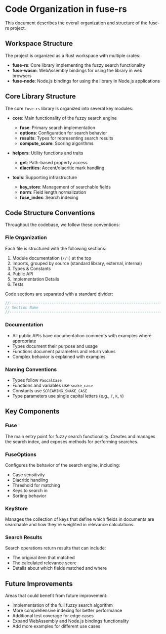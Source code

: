 # Code Organization in fuse-rs

This document describes the overall organization and structure of the fuse-rs project.

## Workspace Structure

The project is organized as a Rust workspace with multiple crates:

- **fuse-rs**: Core library implementing the fuzzy search functionality
- **fuse-wasm**: WebAssembly bindings for using the library in web browsers
- **fuse-node**: Node.js bindings for using the library in Node.js applications

## Core Library Structure

The core `fuse-rs` library is organized into several key modules:

- **core**: Main functionality of the fuzzy search engine
  - **fuse**: Primary search implementation
  - **options**: Configuration for search behavior
  - **results**: Types for representing search results
  - **compute_score**: Scoring algorithms
  
- **helpers**: Utility functions and traits
  - **get**: Path-based property access
  - **diacritics**: Accent/diacritic mark handling
  
- **tools**: Supporting infrastructure
  - **key_store**: Management of searchable fields
  - **norm**: Field length normalization
  - **fuse_index**: Search indexing

## Code Structure Conventions

Throughout the codebase, we follow these conventions:

### File Organization

Each file is structured with the following sections:

1. Module documentation (`//!`) at the top
2. Imports, grouped by source (standard library, external, internal)
3. Types & Constants
4. Public API
5. Implementation Details
6. Tests

Code sections are separated with a standard divider:

```rust
//----------------------------------------------------------------------
// Section Name
//----------------------------------------------------------------------
```

### Documentation

- All public APIs have documentation comments with examples where appropriate
- Types document their purpose and usage
- Functions document parameters and return values
- Complex behavior is explained with examples

### Naming Conventions

- Types follow `PascalCase`
- Functions and variables use `snake_case`
- Constants use `SCREAMING_SNAKE_CASE`
- Type parameters use single capital letters (e.g., `T`, `K`, `V`)

## Key Components

### Fuse

The main entry point for fuzzy search functionality. Creates and manages the search index, and exposes methods for performing searches.

### FuseOptions

Configures the behavior of the search engine, including:
- Case sensitivity
- Diacritic handling
- Threshold for matching
- Keys to search in
- Sorting behavior

### KeyStore

Manages the collection of keys that define which fields in documents are searchable and how they're weighted in relevance calculations.

### Search Results

Search operations return results that can include:
- The original item that matched
- The calculated relevance score
- Details about which fields matched and where

## Future Improvements

Areas that could benefit from future improvement:
- Implementation of the full fuzzy search algorithm
- More comprehensive indexing for better performance
- Additional test coverage for edge cases
- Expand WebAssembly and Node.js bindings functionality
- Add more examples for different use cases
